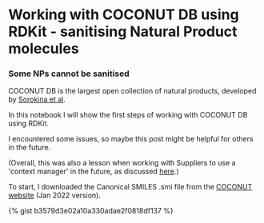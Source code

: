 # Working with COCONUT DB using RDKit - sanitising Natural Product molecules
###  Some NPs cannot be sanitised

COCONUT DB is the largest open collection of natural products, developed by [Sorokina et al](https://doi.org/10.1186/s13321-020-00478-9).

In this notebook I will show the first steps of working with COCONUT DB using RDKit.

I encountered some issues, so maybe this post might be helpful for others in the future.

(Overall, this was also a lesson when working with Suppliers to use a 'context manager' in the future, as discussed [here](https://www.rdkit.org/docs/GettingStartedInPython.html).)

To start, I downloaded the Canonical SMILES .smi file from the [COCONUT website](https://coconut.naturalproducts.net/download) (Jan 2022 version).


{% gist b3579d3e02a10a330adae2f0818df137  %}
